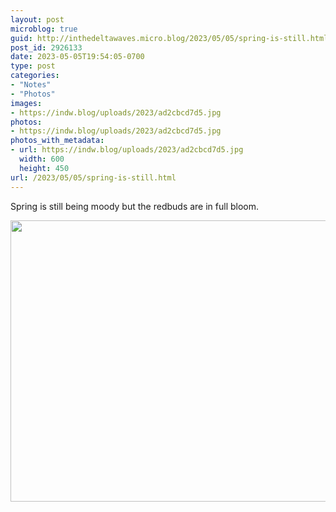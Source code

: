 ```yaml
---
layout: post
microblog: true
guid: http://inthedeltawaves.micro.blog/2023/05/05/spring-is-still.html
post_id: 2926133
date: 2023-05-05T19:54:05-0700
type: post
categories:
- "Notes"
- "Photos"
images:
- https://indw.blog/uploads/2023/ad2cbcd7d5.jpg
photos:
- https://indw.blog/uploads/2023/ad2cbcd7d5.jpg
photos_with_metadata:
- url: https://indw.blog/uploads/2023/ad2cbcd7d5.jpg
  width: 600
  height: 450
url: /2023/05/05/spring-is-still.html
---
```

Spring is still being moody but the redbuds are in full bloom. 

<img src="uploads/2023/ad2cbcd7d5.jpg" width="600" height="450" alt="">
